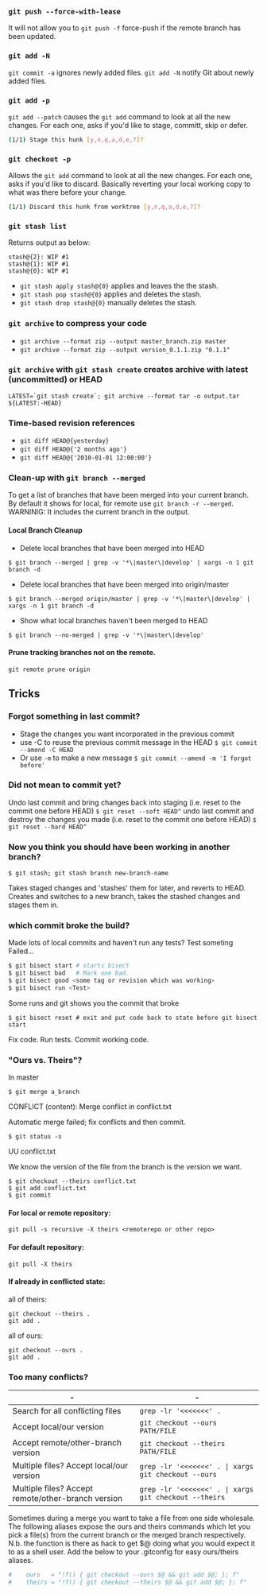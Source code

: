 ### ```git push --force-with-lease```
It will not allow you to ```git push -f``` force-push if the remote branch has been updated.
### ```git add -N```
```git commit -a``` ignores newly added files. 
```git add -N``` notify Git about newly added files.
### ```git add -p```
```git add --patch``` causes the ```git add``` command to look at all the new changes.
For each one, asks if you'd like to stage, committ, skip or defer.
```bash
(1/1) Stage this hunk [y,n,q,a,d,e,?]?
```
### ```git checkout -p```
Allows the ```git add``` command to look at all the new changes.
For each one, asks if you'd like to discard. Basically reverting your local working copy to what was there before your change.
```bash
(1/1) Discard this hunk from worktree [y,n,q,a,d,e,?]?
```
### ```git stash list```
Returns output as below:
```
stash@{2}: WIP #1
stash@{1}: WIP #1
stash@{0}: WIP #1
```
- ```git stash apply stash@{0}``` applies and leaves the the stash. 
- ```git stash pop stash@{0}``` applies and deletes the stash.
- ```git stash drop stash@{0}``` manually deletes the stash.
### ```git archive``` to compress your code
- ```git archive --format zip --output master_branch.zip master```
- ```git archive --format zip --output version_0.1.1.zip "0.1.1"```
### ```git archive``` with ```git stash create``` creates archive with latest (uncommitted) or HEAD
```LATEST=`git stash create`; git archive --format tar -o output.tar ${LATEST:-HEAD}```
### 
### Time-based revision references
- ```git diff HEAD@{yesterday}```
- ```git diff HEAD@{'2 months ago'}```
- ```git diff HEAD@{'2010-01-01 12:00:00'}```
### Clean-up with ```git branch --merged```
To get a list of branches that have been merged into your current branch.
By default it shows for local, for remote use ```git branch -r --merged```.
WARNINIG: It includes the current branch in the output.
#### Local Branch Cleanup
- Delete local branches that have been merged into HEAD

```$ git branch --merged | grep -v '*\|master\|develop' | xargs -n 1 git branch -d```
- Delete local branches that have been merged into origin/master

```$ git branch --merged origin/master | grep -v '*\|master\|develop' | xargs -n 1 git branch -d```
- Show what local branches haven't been merged to HEAD

```$ git branch --no-merged | grep -v '*\|master\|develop'```
#### Prune tracking branches not on the remote.
```git remote prune origin```
## Tricks
### Forgot something in last commit?
- Stage the changes you want incorporated in the previous commit
- use -C to reuse the previous commit message in the HEAD
```$ git commit --amend -C HEAD```
- Or use ```-m``` to make a new message
```$ git commit --amend -m 'I forgot before'```
### Did not mean to commit yet?
Undo last commit and bring changes back into staging (i.e. reset to the commit one before HEAD)
```$ git reset --soft HEAD^```
undo last commit and destroy the changes you made (i.e. reset to the commit one before HEAD)
```$ git reset --hard HEAD^```
### Now you think you should have been working in another branch? 
```$ git stash; git stash branch new-branch-name```

Takes staged changes and 'stashes' them for later, and reverts to HEAD.
Creates and switches to a new branch, takes the stashed changes and stages them in.
### which commit broke the build?
Made lots of local commits and haven't run any tests?
Test someting
Failed...
```bash
$ git bisect start # starts bisect
$ git bisect bad   # Mark one bad.
$ git bisect good <some tag or revision which was working>
$ git bisect run <Test>
```
Some runs and git shows you the commit that broke
```
$ git bisect reset # exit and put code back to state before git bisect start
```
Fix code. Run tests. Commit working code.

### "Ours vs. Theirs"?
In master
```
$ git merge a_branch
```
CONFLICT (content): Merge conflict in conflict.txt

Automatic merge failed; fix conflicts and then commit.
```
$ git status -s
```
UU conflict.txt

We know the version of the file from the branch is the version we want.
```
$ git checkout --theirs conflict.txt
$ git add conflict.txt
$ git commit
```
#### For local or remote repository:
```
git pull -s recursive -X theirs <remoterepo or other repo>
```
#### For default repository:
```
git pull -X theirs
```
#### If already in conflicted state:
all of theirs:
```
git checkout --theirs .
git add .
```
all of ours:
```
git checkout --ours .
git add .
```
### Too many conflicts?
\- | \-
------------ | -------------
Search for all conflicting files | ```grep -lr '<<<<<<<' .```
Accept local/our version | ```git checkout --ours PATH/FILE```
Accept remote/other-branch version | ```git checkout --theirs PATH/FILE```
Multiple files? Accept local/our version | ```grep -lr '<<<<<<<' . \| xargs git checkout --ours```
Multiple files? Accept remote/other-branch version | ```grep -lr '<<<<<<<' . \| xargs git checkout --theirs```

Sometimes during a merge you want to take a file from one side wholesale.
The following aliases expose the ours and theirs commands which let you
pick a file(s) from the current branch or the merged branch respectively.
N.b. the function is there as hack to get $@ doing
what you would expect it to as a shell user.
Add the below to your .gitconfig for easy ours/theirs aliases. 
```bash
#    ours   = "!f() { git checkout --ours $@ && git add $@; }; f"
#    theirs = "!f() { git checkout --theirs $@ && git add $@; }; f"
```
### 
